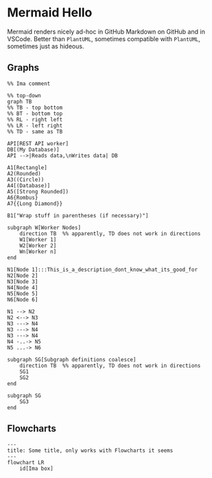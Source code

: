 # Mermaid Hello
Mermaid renders nicely ad-hoc in GitHub Markdown on GitHub and in VSCode.
Better than `PlantUML`, sometimes compatible with `PlantUML`, sometimes just as hideous.

## Graphs
```mermaid
%% Ima comment

%% top-down
graph TB
%% TB - top bottom
%% BT - bottom top
%% RL - right left
%% LR - left right
%% TD - same as TB

API[REST API worker]
DB[(My Database)]
API -->|Reads data,\nWrites data| DB

A1[Rectangle]
A2(Rounded)
A3((Circle))
A4[(Database)]
A5([Strong Rounded])
A6{Rombus}
A7{{Long Diamond}}

B1["Wrap stuff in parentheses (if necessary)"]

subgraph W[Worker Nodes]
    direction TB  %% apparently, TD does not work in directions
    W1[Worker 1]
    W2[Worker 2]
    Wn[Worker n]
end

N1[Node 1]:::This_is_a_description_dont_know_what_its_good_for
N2[Node 2]
N3[Node 3]
N4[Node 4]
N5[Node 5]
N6[Node 6]

N1 --> N2
N2 <--> N3
N3 ---> N4
N3 ---> N4
N3 ---> N4
N4 -..-> N5
N5 ...-> N6

subgraph SG[Subgraph definitions coalesce]
    direction TB  %% apparently, TD does not work in directions
    SG1
    SG2
end

subgraph SG
    SG3
end
```


## Flowcharts
```mermaid
---
title: Some title, only works with Flowcharts it seems
---
flowchart LR
    id[Ima box]
```
